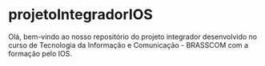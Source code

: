# projetoIntegradorIOS
Olá, bem-vindo ao nosso repositório do projeto integrador desenvolvido no curso de Tecnologia da Informação e Comunicação​ - BRASSCOM com a formação pelo IOS.
